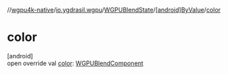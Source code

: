 //[wgpu4k-native](../../../../index.md)/[io.ygdrasil.wgpu](../../index.md)/[WGPUBlendState](../index.md)/[[android]ByValue](index.md)/[color](color.md)

# color

[android]\
open override val [color](color.md): [WGPUBlendComponent](../../-w-g-p-u-blend-component/index.md)